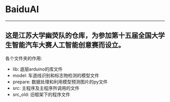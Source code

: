 # BaiduAI
---
这是江苏大学幽荧队的仓库，为参加第十五届全国大学生智能汽车大赛人工智能创意赛而设立。
---
各个文件夹的作用:
- lib: 底层arduino的库文件
- model: 车道线识别和标志物检测的模型文件
- prepare: 数据处理和利用模型预测图片的py文件
- src: 主程序及主程序所调用的文件
- src_old: 旧框架下的程序文件
